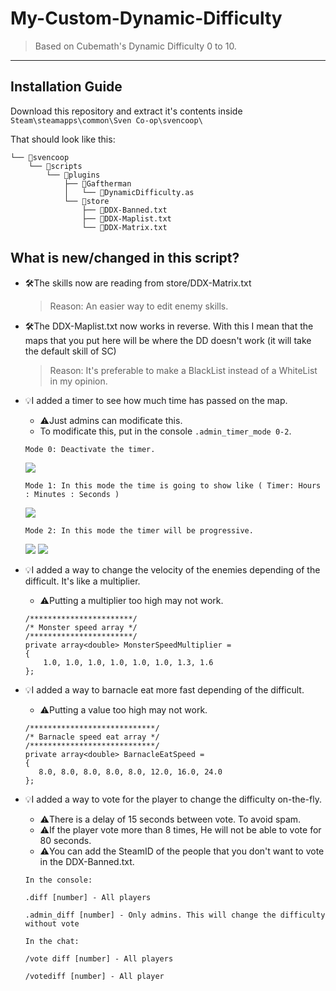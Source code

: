 # My-Custom-Dynamic-Difficulty
> Based on Cubemath's Dynamic Difficulty 0 to 10.
---
## Installation Guide

Download this repository and extract it's contents inside `Steam\steamapps\common\Sven Co-op\svencoop\`

That should look like this:

```
└── 📁svencoop
    └── 📁scripts
        └── 📁plugins
            ├── 📁Gaftherman
            │   └── 📄DynamicDifficulty.as
            └── 📁store
                ├── 📄DDX-Banned.txt
                ├── 📄DDX-Maplist.txt
                └── 📄DDX-Matrix.txt        
```
## What is new/changed in this script?

- 🛠The skills now are reading from store/DDX-Matrix.txt
    > Reason: An easier way to edit enemy skills.

- 🛠The DDX-Maplist.txt now works in reverse. With this I mean that the maps that you put here will be where the DD doesn't work (it will take the default skill of SC)
    > Reason: It's preferable to make a BlackList instead of a WhiteList in my opinion.

- 💡I added a timer to see how much time has passed on the map.
    - ⚠️Just admins can modificate this. 
    - To modificate this, put in the console `.admin_timer_mode 0-2`.
    ```
    Mode 0: Deactivate the timer.
    ```
    ![](https://i.imgur.com/A5BBHcc.png)
    ```
    Mode 1: In this mode the time is going to show like ( Timer: Hours : Minutes : Seconds )
    ```
    ![](https://i.imgur.com/brOfebH.png)
    ```
    Mode 2: In this mode the timer will be progressive.
    ```
    ![](https://i.imgur.com/8V9uPRc.png)
    ![](https://i.imgur.com/QetOUFh.png)
    
 - 💡I added a way to change the velocity of the enemies depending of the difficult. It's like a multiplier. 
    - ⚠️Putting a multiplier too high may not work.
 
    ```angelscript
    /***********************/
    /* Monster speed array */
    /***********************/
    private array<double> MonsterSpeedMultiplier =
    {
        1.0, 1.0, 1.0, 1.0, 1.0, 1.0, 1.3, 1.6
    };
    ```
  - 💡I added a way to barnacle eat more fast depending of the difficult. 
     - ⚠️Putting a value too high may not work.
     ```angelscript
     /****************************/
     /* Barnacle speed eat array */
     /****************************/
     private array<double> BarnacleEatSpeed =
     {
        8.0, 8.0, 8.0, 8.0, 8.0, 12.0, 16.0, 24.0
     };
     ```
    
  - 💡I added a way to vote for the player to change the difficulty on-the-fly.
    - ⚠️There is a delay of 15 seconds between vote. To avoid spam.
    - ⚠️If the player vote more than 8 times, He will not be able to vote for 80 seconds.
    - ⚠️You can add the SteamID of the people that you don't want to vote in the DDX-Banned.txt.
    
    `In the console:`
    ```
    .diff [number] - All players
    ```
    ```
    .admin_diff [number] - Only admins. This will change the difficulty without vote
    ```
    `In the chat:`
    ```
    /vote diff [number] - All players
    ```
    ```
    /votediff [number] - All player
    ```
